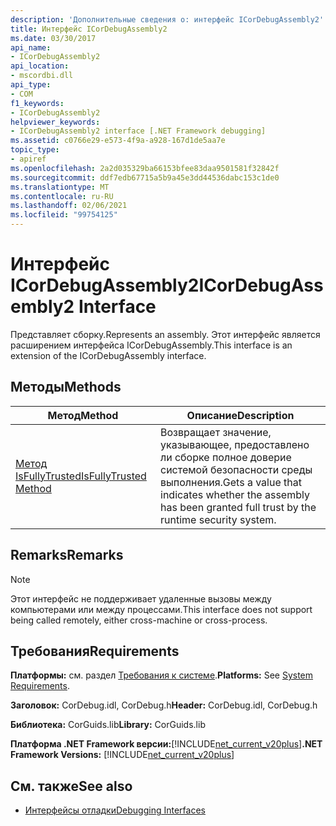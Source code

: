 ```yaml
---
description: 'Дополнительные сведения о: интерфейс ICorDebugAssembly2'
title: Интерфейс ICorDebugAssembly2
ms.date: 03/30/2017
api_name:
- ICorDebugAssembly2
api_location:
- mscordbi.dll
api_type:
- COM
f1_keywords:
- ICorDebugAssembly2
helpviewer_keywords:
- ICorDebugAssembly2 interface [.NET Framework debugging]
ms.assetid: c0766e29-e573-4f9a-a928-167d1de5aa7e
topic_type:
- apiref
ms.openlocfilehash: 2a2d035329ba66153bfee83daa9501581f32842f
ms.sourcegitcommit: ddf7edb67715a5b9a45e3dd44536dabc153c1de0
ms.translationtype: MT
ms.contentlocale: ru-RU
ms.lasthandoff: 02/06/2021
ms.locfileid: "99754125"
---
```

# <a name="icordebugassembly2-interface"></a><span data-ttu-id="6fd09-103">Интерфейс ICorDebugAssembly2</span><span class="sxs-lookup"><span data-stu-id="6fd09-103">ICorDebugAssembly2 Interface</span></span>

<span data-ttu-id="6fd09-104">Представляет сборку.</span><span class="sxs-lookup"><span data-stu-id="6fd09-104">Represents an assembly.</span></span> <span data-ttu-id="6fd09-105">Этот интерфейс является расширением интерфейса ICorDebugAssembly.</span><span class="sxs-lookup"><span data-stu-id="6fd09-105">This interface is an extension of the ICorDebugAssembly interface.</span></span>  
  
## <a name="methods"></a><span data-ttu-id="6fd09-106">Методы</span><span class="sxs-lookup"><span data-stu-id="6fd09-106">Methods</span></span>  
  
|<span data-ttu-id="6fd09-107">Метод</span><span class="sxs-lookup"><span data-stu-id="6fd09-107">Method</span></span>|<span data-ttu-id="6fd09-108">Описание</span><span class="sxs-lookup"><span data-stu-id="6fd09-108">Description</span></span>|  
|------------|-----------------|  
|[<span data-ttu-id="6fd09-109">Метод IsFullyTrusted</span><span class="sxs-lookup"><span data-stu-id="6fd09-109">IsFullyTrusted Method</span></span>](icordebugassembly2-isfullytrusted-method.md)|<span data-ttu-id="6fd09-110">Возвращает значение, указывающее, предоставлено ли сборке полное доверие системой безопасности среды выполнения.</span><span class="sxs-lookup"><span data-stu-id="6fd09-110">Gets a value that indicates whether the assembly has been granted full trust by the runtime security system.</span></span>|  
  
## <a name="remarks"></a><span data-ttu-id="6fd09-111">Remarks</span><span class="sxs-lookup"><span data-stu-id="6fd09-111">Remarks</span></span>  
  
> [!NOTE]
> <span data-ttu-id="6fd09-112">Этот интерфейс не поддерживает удаленные вызовы между компьютерами или между процессами.</span><span class="sxs-lookup"><span data-stu-id="6fd09-112">This interface does not support being called remotely, either cross-machine or cross-process.</span></span>  
  
## <a name="requirements"></a><span data-ttu-id="6fd09-113">Требования</span><span class="sxs-lookup"><span data-stu-id="6fd09-113">Requirements</span></span>  

 <span data-ttu-id="6fd09-114">**Платформы:** см. раздел [Требования к системе](../../get-started/system-requirements.md).</span><span class="sxs-lookup"><span data-stu-id="6fd09-114">**Platforms:** See [System Requirements](../../get-started/system-requirements.md).</span></span>  
  
 <span data-ttu-id="6fd09-115">**Заголовок:** CorDebug.idl, CorDebug.h</span><span class="sxs-lookup"><span data-stu-id="6fd09-115">**Header:** CorDebug.idl, CorDebug.h</span></span>  
  
 <span data-ttu-id="6fd09-116">**Библиотека:** CorGuids.lib</span><span class="sxs-lookup"><span data-stu-id="6fd09-116">**Library:** CorGuids.lib</span></span>  
  
 <span data-ttu-id="6fd09-117">**Платформа .NET Framework версии:**[!INCLUDE[net_current_v20plus](../../../../includes/net-current-v20plus-md.md)]</span><span class="sxs-lookup"><span data-stu-id="6fd09-117">**.NET Framework Versions:** [!INCLUDE[net_current_v20plus](../../../../includes/net-current-v20plus-md.md)]</span></span>  
  
## <a name="see-also"></a><span data-ttu-id="6fd09-118">См. также</span><span class="sxs-lookup"><span data-stu-id="6fd09-118">See also</span></span>

- [<span data-ttu-id="6fd09-119">Интерфейсы отладки</span><span class="sxs-lookup"><span data-stu-id="6fd09-119">Debugging Interfaces</span></span>](debugging-interfaces.md)
